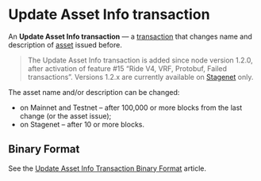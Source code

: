 # Update Asset Info transaction

An **Update Asset Info transaction** — a [transaction](/en/blockchain/transaction) that changes name and description of [asset](/en/blockchain/token) issued before.

> The Update Asset Info transaction is added since node version 1.2.0, after activation of feature #15 “Ride V4, VRF, Protobuf, Failed transactions”. Versions 1.2.x are currently available on [Stagenet](/en/blockchain/blockchain-network/stage-network) only.

The asset name and/or description can be changed:
* on Mainnet and Testnet – after 100,000 or more blocks from the last change (or the asset issue);
* on Stagenet – after 10 or more blocks.

## Binary Format

See the [Update Asset Info Transaction Binary Format](/en/blockchain/binary-format/transaction-binary-format/update-asset-info-transaction-binary-format) article.
